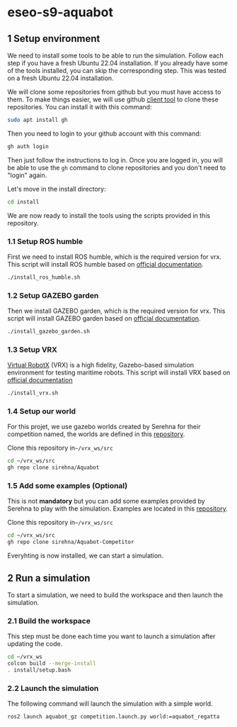 # eseo-s9-aquabot

## **1 Setup environment**

We need to install some tools to be able to run the simulation. Follow each step if you have a fresh Ubuntu 22.04 installation. If you already have some of the tools installed, you can skip the corresponding step. This was tested on a fresh Ubuntu 22.04 installation.

We will clone some repositories from github but you must have access to them. To make things easier, we will use github [client tool](https://cli.github.com/) to clone these repositories. You can install it with this command:

```bash
sudo apt install gh
```

Then you need to login to your github account with this command:

```bash
gh auth login
```

Then just follow the instructions to log in.
Once you are logged in, you will be able to use the `gh` command to clone repositories and you don't need to "login" again.

Let's move in the install directory:

```bash
cd install
```

We are now ready to install the tools using the scripts provided in this repository.

### 1.1 Setup ROS humble

First we need to install ROS humble, which is the required version for vrx. This script will install ROS humble based on [official documentation](https://docs.ros.org/en/humble/Installation.html).

```bash
./install_ros_humble.sh
```

### 1.2 Setup GAZEBO garden

Then we install GAZEBO garden, which is the required version for vrx. This script will install GAZEBO garden based on [official documentation](https://gazebosim.org/docs/garden/install_ubuntu).

```bash
./install_gazebo_garden.sh
```

### 1.3 Setup VRX

[Virtual RobotX](https://github.com/osrf/vrx) (VRX) is a high fidelity, Gazebo-based simulation environment for testing maritime robots. This script will install VRX based on [official documentation](https://github.com/osrf/vrx/wiki/getting_started_tutorial)

```bash
./install_vrx.sh
```

### 1.4 Setup our world

For this projet, we use gazebo worlds created by Serehna for their competition named, the worlds are defined in this [repository](https://github.com/sirehna/Aquabot).

Clone this repository in`~/vrx_ws/src`

```bash
cd ~/vrx_ws/src
gh repo clone sirehna/Aquabot
```

### 1.5 Add some examples (Optional)

This is not **mandatory** but you can add some examples provided by Serehna to play with the simulation. Examples are located in this [repository](https://github.com/sirehna/Aquabot-Competitor).

Clone this repository in`~/vrx_ws/src`

```bash
cd ~/vrx_ws/src
gh repo clone sirehna/Aquabot-Competitor
```

Everyhting is now installed, we can start a simulation.

## **2 Run a simulation**

To start a simulation, we need to build the workspace and then launch the simulation.

### 2.1 Build the workspace

This step must be done each time you want to launch a simulation after updating the code.

```bash
cd ~/vrx_ws
colcon build --merge-install
. install/setup.bash
```

### 2.2 Launch the simulation

The following command will launch the simulation with a simple world.

```bash
ros2 launch aquabot_gz competition.launch.py world:=aquabot_regatta
```
